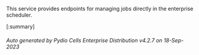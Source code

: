 






This service provides endpoints for managing jobs directly in the enterprise scheduler.

[:summary]

###### Auto generated by Pydio Cells Enterprise Distribution v4.2.7 on 18-Sep-2023
